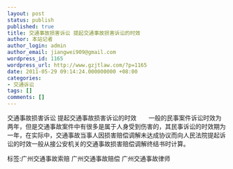 ```yaml
---
layout: post
status: publish
published: true
title: 交通事故损害诉讼 提起交通事故损害诉讼的时效
author: 本站记者
author_login: admin
author_email: jiangwei909@gmail.com
wordpress_id: 1165
wordpress_url: http://www.gzjtlaw.com/?p=1165
date: 2011-05-29 09:14:24.000000000 +08:00
categories:
- 交通诉讼
tags: []
comments: []
---
```

交通事故损害诉讼 提起交通事故损害诉讼的时效　　一般的民事案件诉讼时效为两年，但是交通事故案件中有很多是属于人身受到伤害的，其民事诉讼的时效期为一年，在实际中，交通事故当事人因损害赔偿调解未达成协议而向人民法院提起诉讼的时效一般从接公安机关的交通事故损害赔偿调解终结书时计算。标签:广州交通事故索赔 广州交通事故赔偿 广州交通事故律师
